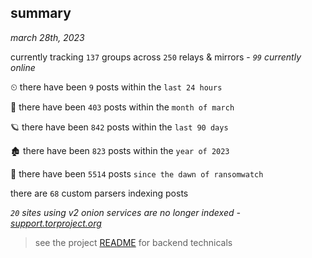 
## summary
_march 28th, 2023_

currently tracking `137` groups across `250` relays & mirrors - _`99` currently online_

⏲ there have been `9` posts within the `last 24 hours`

🦈 there have been `403` posts within the `month of march`

🪐 there have been `842` posts within the `last 90 days`

🏚 there have been `823` posts within the `year of 2023`

🦕 there have been `5514` posts `since the dawn of ransomwatch`

there are `68` custom parsers indexing posts

_`20` sites using v2 onion services are no longer indexed - [support.torproject.org](https://support.torproject.org/onionservices/v2-deprecation/)_

> see the project [README](https://github.com/joshhighet/ransomwatch#ransomwatch--) for backend technicals
